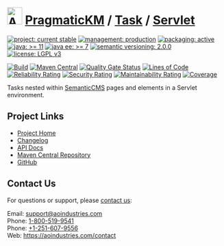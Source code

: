 # [<img src="ao-logo.png" alt="AO Logo" width="35" height="40">](https://github.com/aoindustries) [PragmaticKM](https://github.com/aoindustries/pragmatickm) / [Task](https://github.com/aoindustries/pragmatickm-task) / [Servlet](https://github.com/aoindustries/pragmatickm-task-servlet)

[![project: current stable](https://pragmatickm.com/ao-badges/project-current-stable.svg)](https://aoindustries.com/life-cycle#project-current-stable)
[![management: production](https://pragmatickm.com/ao-badges/management-production.svg)](https://aoindustries.com/life-cycle#management-production)
[![packaging: active](https://pragmatickm.com/ao-badges/packaging-active.svg)](https://aoindustries.com/life-cycle#packaging-active)  
[![java: &gt;= 11](https://pragmatickm.com/ao-badges/java-11.svg)](https://docs.oracle.com/en/java/javase/11/docs/api/)
[![java ee: &gt;= 7](https://pragmatickm.com/ao-badges/javaee-7.svg)](https://docs.oracle.com/javaee/7/api/)
[![semantic versioning: 2.0.0](https://pragmatickm.com/ao-badges/semver-2.0.0.svg)](http://semver.org/spec/v2.0.0.html)
[![license: LGPL v3](https://pragmatickm.com/ao-badges/license-lgpl-3.0.svg)](https://www.gnu.org/licenses/lgpl-3.0)

[![Build](https://github.com/aoindustries/pragmatickm-task-servlet/workflows/Build/badge.svg?branch=master)](https://github.com/aoindustries/pragmatickm-task-servlet/actions?query=workflow%3ABuild)
[![Maven Central](https://maven-badges.herokuapp.com/maven-central/com.pragmatickm/pragmatickm-task-servlet/badge.svg)](https://maven-badges.herokuapp.com/maven-central/com.pragmatickm/pragmatickm-task-servlet)
[![Quality Gate Status](https://sonarcloud.io/api/project_badges/measure?branch=master&project=com.pragmatickm%3Apragmatickm-task-servlet&metric=alert_status)](https://sonarcloud.io/dashboard?branch=master&id=com.pragmatickm%3Apragmatickm-task-servlet)
[![Lines of Code](https://sonarcloud.io/api/project_badges/measure?branch=master&project=com.pragmatickm%3Apragmatickm-task-servlet&metric=ncloc)](https://sonarcloud.io/component_measures?branch=master&id=com.pragmatickm%3Apragmatickm-task-servlet&metric=ncloc)  
[![Reliability Rating](https://sonarcloud.io/api/project_badges/measure?branch=master&project=com.pragmatickm%3Apragmatickm-task-servlet&metric=reliability_rating)](https://sonarcloud.io/component_measures?branch=master&id=com.pragmatickm%3Apragmatickm-task-servlet&metric=Reliability)
[![Security Rating](https://sonarcloud.io/api/project_badges/measure?branch=master&project=com.pragmatickm%3Apragmatickm-task-servlet&metric=security_rating)](https://sonarcloud.io/component_measures?branch=master&id=com.pragmatickm%3Apragmatickm-task-servlet&metric=Security)
[![Maintainability Rating](https://sonarcloud.io/api/project_badges/measure?branch=master&project=com.pragmatickm%3Apragmatickm-task-servlet&metric=sqale_rating)](https://sonarcloud.io/component_measures?branch=master&id=com.pragmatickm%3Apragmatickm-task-servlet&metric=Maintainability)
[![Coverage](https://sonarcloud.io/api/project_badges/measure?branch=master&project=com.pragmatickm%3Apragmatickm-task-servlet&metric=coverage)](https://sonarcloud.io/component_measures?branch=master&id=com.pragmatickm%3Apragmatickm-task-servlet&metric=Coverage)

Tasks nested within [SemanticCMS](https://github.com/aoindustries/semanticcms) pages and elements in a Servlet environment.

## Project Links
* [Project Home](https://pragmatickm.com/task/servlet/)
* [Changelog](https://pragmatickm.com/task/servlet/changelog)
* [API Docs](https://pragmatickm.com/task/servlet/apidocs/)
* [Maven Central Repository](https://search.maven.org/artifact/com.pragmatickm/pragmatickm-task-servlet)
* [GitHub](https://github.com/aoindustries/pragmatickm-task-servlet)

## Contact Us
For questions or support, please [contact us](https://aoindustries.com/contact):

Email: [support@aoindustries.com](mailto:support@aoindustries.com)  
Phone: [1-800-519-9541](tel:1-800-519-9541)  
Phone: [+1-251-607-9556](tel:+1-251-607-9556)  
Web: https://aoindustries.com/contact
